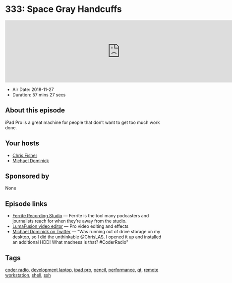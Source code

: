 # 333: Space Gray Handcuffs

<iframe src="https://player.fireside.fm/v2/MLf2ZzhC+6nacqzBa?theme=dark" width="740" height="200" frameborder="0" scrolling="no"></iframe>

* Air Date: 2018-11-27
* Duration: 57 mins 27 secs

## About this episode

iPad Pro is a great machine for people that don’t want to get too much work done.

## Your hosts
* [Chris Fisher](https://coder.show/hosts/chrislas)
* [Michael Dominick](https://coder.show/hosts/michael)

## Sponsored by

None



## Episode links

  * [Ferrite Recording Studio](https://www.wooji-juice.com/products/ferrite/ "Ferrite Recording Studio") — Ferrite is the tool many podcasters and journalists reach for when they’re away from the studio.
  * [‎LumaFusion video editor](https://itunes.apple.com/us/app/lumafusion/id1062022008?mt=8&ign-mpt=uo%3D4 "‎LumaFusion video editor") — Pro video editing and effects
  * [Michael Dominick on Twitter](https://twitter.com/dominucco/status/1067045648787230720 "Michael Dominick on Twitter") — "Was running out of drive storage on my desktop, so I did the unthinkable @ChrisLAS. I opened it up and installed an additional HDD! What madness is that? #CoderRadio"



## Tags

[coder radio](https://coder.show/tags/coder%20radio), [development laptop](https://coder.show/tags/development%20laptop), [ipad pro](https://coder.show/tags/ipad%20pro), [pencil](https://coder.show/tags/pencil), [performance](https://coder.show/tags/performance), [qt](https://coder.show/tags/qt), [remote workstation](https://coder.show/tags/remote%20workstation), [shell](https://coder.show/tags/shell), [ssh](https://coder.show/tags/ssh)